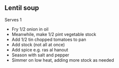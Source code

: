 ## Lentil soup

Serves 1

- Fry 1/2 onion in oil
- Meanwhile, make 1/2 pint vegetable stock
- Add 1/2 tin chopped tomatoes to pan
- Add stock (not all at once)
- Add spice e.g. ras al hanout
- Season with salt and pepper
- Simmer on low heat, adding more stock as needed


